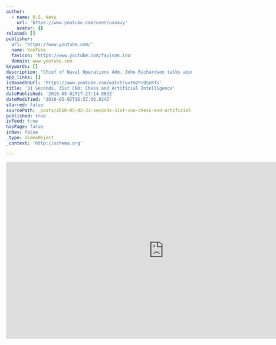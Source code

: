 ```yaml
---
author:
  - name: U.S. Navy
    url: 'https://www.youtube.com/user/usnavy'
    avatar: {}
related: []
publisher:
  url: 'https://www.youtube.com/'
  name: YouTube
  favicon: 'https://www.youtube.com/favicon.ico'
  domain: www.youtube.com
keywords: []
description: "Chief of Naval Operations Adm. John Richardson talks about the U.S. Navy's future incorporation of artificial intelligence tech, by discussing chess, during a discussion with leaders and researchers at the Institute for Defense Analyses. (U.S. Navy video/Released)"
app_links: []
isBasedOnUrl: 'https://www.youtube.com/watch?v=Ym2FcQSxKfs'
title: '31 Seconds, 31st CNO: Chess and Artificial Intelligence'
datePublished: '2016-05-02T17:27:14.863Z'
dateModified: '2016-05-02T16:57:56.824Z'
starred: false
sourcePath: _posts/2016-05-02-31-seconds-31st-cno-chess-and-artificial-intelligence.md
published: true
inFeed: true
hasPage: false
inNav: false
_type: VideoObject
_context: 'http://schema.org'

---
```

<iframe src="https://cdn.embedly.com/widgets/media.html?src=https%3A%2F%2Fwww.youtube.com%2Fembed%2FYm2FcQSxKfs%3Ffeature%3Doembed&amp;url=https%3A%2F%2Fwww.youtube.com%2Fwatch%3Fv%3DYm2FcQSxKfs&amp;image=https%3A%2F%2Fi.ytimg.com%2Fvi%2FYm2FcQSxKfs%2Fhqdefault.jpg&amp;key=b7d04c9b404c499eba89ee7072e1c4f7&amp;type=text%2Fhtml&amp;schema=youtube" width="854" height="480" scrolling="no" frameborder="0" allowfullscreen="" style=""></iframe>